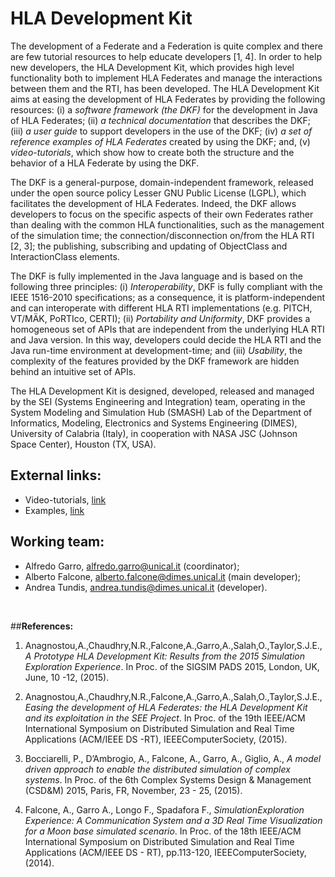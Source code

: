 # HLA Development Kit

The development of a Federate and a Federation is quite complex and there are few tutorial resources to help educate developers [1, 4]. In order to help new developers, the HLA Development Kit, which provides high level functionality both to implement HLA Federates and manage the interactions between them and the RTI, has been developed.The HLA Development Kit aims at easing the development of HLA Federates by providing the following resources: (i) a *software framework (the DKF)* for the development in Java of HLA Federates; (ii) *a technical documentation* that describes the DKF; (iii) *a user guide* to support developers in the use of the DKF; (iv) *a set of reference examples of HLA Federates* created by using the DKF; and, (v) *video-tutorials*, which show how to create both the structure and the behavior of a HLA Federate by using the DKF.

The DKF is a general-purpose, domain-independent framework, released under the open source policy Lesser GNU Public License (LGPL), which facilitates the development of HLA Federates. Indeed, the DKF allows developers to focus on the specific aspects of their own Federates rather than dealing with the common HLA functionalities, such as the management of the simulation time; the connection/disconnection on/from the HLA RTI [2, 3]; the publishing, subscribing and updating of ObjectClass and InteractionClass elements. 
The DKF is fully implemented in the Java language and is based on the following three principles: (i) *Interoperability*, DKF is fully compliant with the IEEE 1516-2010 specifications; as a consequence, it is platform-independent and can interoperate with different HLA RTI implementations (e.g. PITCH, VT/MÄK, PoRTIco, CERTI); (ii) *Portability and Uniformity*, DKF provides a homogeneous set of APIs that are independent from the underlying HLA RTI and Java version. In this way, developers could decide the HLA RTI and the Java run-time environment at development-time; and (iii) *Usability*, the complexity of the features provided by the DKF framework are hidden behind an intuitive set of APIs.

The HLA Development Kit is designed, developed, released and managed by the SEI (Systems Engineering and Integration) team, operating in the System Modeling and Simulation Hub (SMASH) Lab of the Department of Informatics, Modeling, Electronics and Systems Engineering (DIMES), University of Calabria (Italy), in cooperation with NASA JSC (Johnson Space Center), Houston (TX, USA).

## **External links:**

*  Video-tutorials, [link](https://drive.google.com/folderview?id=0B6Txsul1iIJmflNPQmxudDV1eVZ3NXNKbGVmNEcwODU2TkpYOElxY2lzYV9USVJIbjJsRTg&usp=sharing)
*  Examples, [link]()

## **Working team:**

*  Alfredo Garro, [alfredo.garro@unical.it]() (coordinator);
*  Alberto Falcone, [alberto.falcone@dimes.unical.it]() (main developer); 
*  Andrea Tundis, [andrea.tundis@dimes.unical.it]() (developer).

<br>
 
##**References:**1. Anagnostou,A.,Chaudhry,N.R.,Falcone,A.,Garro,A.,Salah,O.,Taylor,S.J.E., *A Prototype HLA Development Kit: Results from the 2015 Simulation Exploration Experience*. In Proc. of the SIGSIM PADS 2015, London, UK, June, 10 -12, (2015).

2. Anagnostou,A.,Chaudhry,N.R.,Falcone,A.,Garro,A.,Salah,O.,Taylor,S.J.E.,*Easing the development of HLA Federates: the HLA Development Kit and its exploitation in the SEE Project*. In Proc. of the 19th IEEE/ACM International Symposium on Distributed Simulation and Real Time Applications (ACM/IEEE DS -RT), IEEEComputerSociety, (2015).

3. Bocciarelli, P., D’Ambrogio, A., Falcone, A., Garro, A., Giglio, A., *A modeldriven approach to enable the distributed simulation of complex systems*. In Proc. of the 6th Complex Systems Design & Management (CSD&M) 2015, Paris, FR, November, 23 - 25, (2015).

4. Falcone, A., Garro A., Longo F., Spadafora F., *SimulationExplorationExperience: A Communication System and a 3D Real Time Visualization for a Moon base simulated scenario*. In Proc. of the 18th IEEE/ACM International Symposium on Distributed Simulation and Real Time Applications (ACM/IEEE DS - RT), pp.113-120, IEEEComputerSociety, (2014).